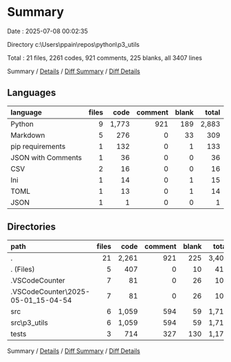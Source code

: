 # Summary

Date : 2025-07-08 00:02:35

Directory c:\\Users\\ppain\\repos\\python\\p3_utils

Total : 21 files,  2261 codes, 921 comments, 225 blanks, all 3407 lines

Summary / [Details](details.md) / [Diff Summary](diff.md) / [Diff Details](diff-details.md)

## Languages
| language | files | code | comment | blank | total |
| :--- | ---: | ---: | ---: | ---: | ---: |
| Python | 9 | 1,773 | 921 | 189 | 2,883 |
| Markdown | 5 | 276 | 0 | 33 | 309 |
| pip requirements | 1 | 132 | 0 | 1 | 133 |
| JSON with Comments | 1 | 36 | 0 | 0 | 36 |
| CSV | 2 | 16 | 0 | 0 | 16 |
| Ini | 1 | 14 | 0 | 1 | 15 |
| TOML | 1 | 13 | 0 | 1 | 14 |
| JSON | 1 | 1 | 0 | 0 | 1 |

## Directories
| path | files | code | comment | blank | total |
| :--- | ---: | ---: | ---: | ---: | ---: |
| . | 21 | 2,261 | 921 | 225 | 3,407 |
| . (Files) | 5 | 407 | 0 | 10 | 417 |
| .VSCodeCounter | 7 | 81 | 0 | 26 | 107 |
| .VSCodeCounter\\2025-05-01_15-04-54 | 7 | 81 | 0 | 26 | 107 |
| src | 6 | 1,059 | 594 | 59 | 1,712 |
| src\\p3_utils | 6 | 1,059 | 594 | 59 | 1,712 |
| tests | 3 | 714 | 327 | 130 | 1,171 |

Summary / [Details](details.md) / [Diff Summary](diff.md) / [Diff Details](diff-details.md)